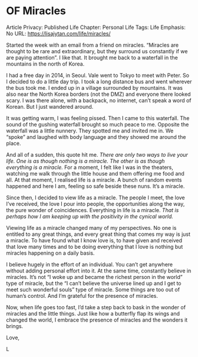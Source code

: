 # OF Miracles

Article Privacy: Published
Life Chapter: Personal Life
Tags: Life
Emphasis: No
URL: https://lisajytan.com/life/miracles/

Started the week with an email from a friend on miracles. “Miracles are thought to be rare and extraordinary, but they surround us constantly if we are paying attention”. I like that. It brought me back to a waterfall in the mountains in the north of Korea.

I had a free day in 2014, in Seoul. Vale went to Tokyo to meet with Peter. So I decided to do a little day trip. I took a long distance bus and went wherever the bus took me. I ended up in a village surrounded by mountains. It was also near the North Korea borders (not the DMZ) and everyone there looked scary. I was there alone, with a backpack, no internet, can’t speak a word of Korean. But I just wandered around.

It was getting warm, I was feeling pissed. Then I came to this waterfall. The sound of the gushing waterfall brought so much peace to me. Opposite the waterfall was a little nunnery. They spotted me and invited me in. We “spoke” and laughed with body language and they showed me around the place.

And all of a sudden, this quote hit me. *There are only two ways to live your life. One is as though nothing is a miracle. The other is as though everything is a miracle.* For a moment, I felt like I was in the theaters, watching me walk through the little house and them offering me food and all. At that moment, I realised life is a miracle. A bunch of random events happened and here I am, feeling so safe beside these nuns. It’s a miracle.

Since then, I decided to view life as a miracle. The people I meet, the love I’ve received, the love I pour into people, the opportunities along the way, the pure wonder of coincidences. Everything in life is a miracle. *That is perhaps how I am keeping up with the positivity in the cynical world.* 

Viewing life as a miracle changed many of my perspectives. No one is entitled to any great things, and every great thing that comes my way is just a miracle. To have found what I know love is, to have given and received that love many times and to be doing everything that I love is nothing but miracles happening on a daily basis.

I believe hugely in the effort of an individual. You can’t get anywhere without adding personal effort into it. At the same time, constantly believe in miracles. It’s not “I woke up and became the richest person in the world” type of miracle, but the “I can’t believe the universe lined up and I get to meet such wonderful souls” type of miracle. Some things are too out of human’s control. And I’m grateful for the presence of miracles.

Now, when life goes too fast, I’d take a step back to bask in the wonder of miracles and the little things. Just like how a butterfly flap its wings and changed the world, I embrace the presence of miracles and the wonders it brings.

Love,

L